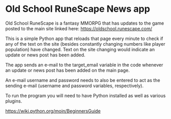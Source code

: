 # Old School RuneScape News app

Old School RuneScape is a fantasy MMORPG that has updates to the game posted to the main site linked here: https://oldschool.runescape.com/

This is a simple Python app that reloads that page every minute to check if any of the text on the site (besides constantly changing numbers like player population) have changed. Text on the site changing would indicate an update or news post has been added.

The app sends an e-mail to the target_email variable in the code whenever an update or news post has been added on the main page.

An e-mail username and password needs to also be entered to act as the sending e-mail (username and password variables, respectively).


To run the program you will need to have Python installed as well as various plugins.

https://wiki.python.org/moin/BeginnersGuide 

